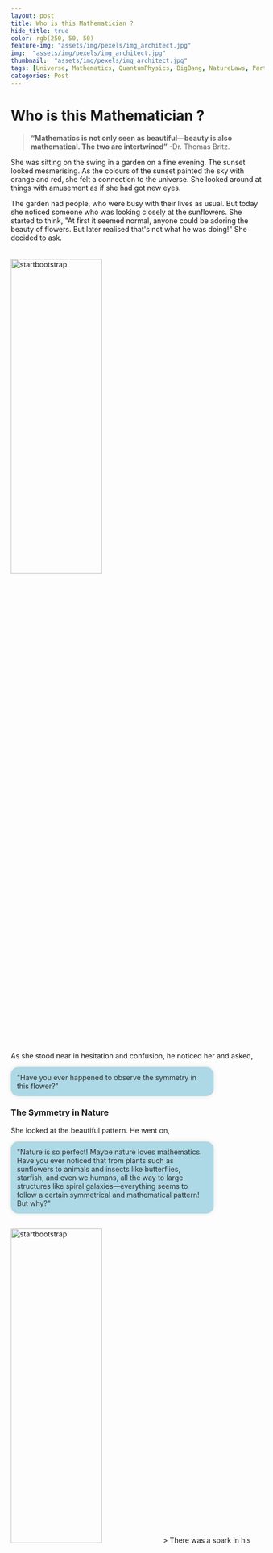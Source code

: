 ```yaml
---
layout: post
title: Who is this Mathematician ? 
hide_title: true
color: rgb(250, 50, 50)
feature-img: "assets/img/pexels/img_architect.jpg"
img:  "assets/img/pexels/img_architect.jpg"
thumbnail:  "assets/img/pexels/img_architect.jpg"
tags: [Universe, Mathematics, QuantumPhysics, BigBang, NatureLaws, ParticlePhysics, Symmetry, Patterns]
categories: Post
---
```


# Who is this Mathematician ? 

> **“Mathematics is not only seen as beautiful—beauty is also mathematical. The two are intertwined”**  -Dr. Thomas Britz.

She was sitting on the swing in a garden on a fine evening. The sunset looked mesmerising. As the colours of the sunset painted the sky with orange and red, she felt a connection to the universe. She looked around at things with amusement as if she had got new eyes.

The garden had people, who were busy with their lives as usual. But today she noticed someone who was looking closely at the sunflowers. She started to think, "At first it seemed normal, anyone could be adoring the beauty of flowers. But later realised that's not what he was doing!" She decided to ask.  

<img src="https://live.staticflickr.com/77/201811740_dc71716bc1_b.jpg" alt="startbootstrap" style="width: 60%; height: 40%; margin-top: 20px;">

As she stood near in hesitation and confusion, he noticed her and asked, 
    <div style="margin: 10px 0; border-radius: 15px; overflow: hidden; background-color: #add8e6; color: #333; box-shadow: 0 0 10px rgba(0, 0, 0, 0.1); word-wrap: break-word; max-width: 80%;">
            <div style="padding: 12px;">
                "Have you ever happened to observe the symmetry in this flower?" 
            </div>
    </div>
### The Symmetry in Nature
She looked at the beautiful pattern. He went on,
     <div style="margin: 10px 0; border-radius: 15px; overflow: hidden; background-color: #add8e6; color: #333; box-shadow: 0 0 10px rgba(0, 0, 0, 0.1); word-wrap: break-word; max-width: 80%;">
            <div style="padding: 12px;">
                "Nature is so perfect! Maybe nature loves mathematics. Have you ever noticed that from plants such as sunflowers to animals and insects like butterflies, starfish, and even we humans, all the way to large structures like spiral galaxies—everything seems to follow a certain symmetrical and mathematical pattern! But why?"
            </div>
    </div>
<img src="https://upload.wikimedia.org/wikipedia/commons/9/99/Starfish_02_%28paulshaffner%29_cropped.jpg" alt="startbootstrap" style="width: 60%; height: 40%; margin-top: 20px;">>
There was a spark in his eyes that reflected an urge to find the answers. He said, 
     <div style="margin: 10px 0; border-radius: 15px; overflow: hidden; background-color: #add8e6; color: #333; box-shadow: 0 0 10px rgba(0, 0, 0, 0.1); word-wrap: break-word; max-width: 80%;">
            <div style="padding: 12px;">
               "It seems as if nature prefers symmetry, don't you think?"
            </div>
    </div>
She nodded. 
   <div style="margin: 10px 0; border-radius: 15px; overflow: hidden; background-color: #add8e6; color: #333; box-shadow: 0 0 10px rgba(0, 0, 0, 0.1); word-wrap: break-word; max-width: 80%;">
            <div style="padding: 12px;">
               "Does this order and complexity that we find everywhere in the universe indicate that it has been designed with a purpose, rather than a random and chaotic system?" 
            </div>
    </div>
he questioned. 
    <div style="margin: 10px 0; border-radius: 15px; overflow: hidden; background-color: #ffe4b5; color: #333; box-shadow: 0 0 10px rgba(0, 0, 0, 0.1); word-wrap: break-word; max-width: 80%;">
        <div style="padding: 12px;">
            "Okay, okay, but why should we care?" She asked.
        </div>
    </div>
He smiled and said, 
    <div style="margin: 10px 0; border-radius: 15px; overflow: hidden; background-color: #add8e6; color: #333; box-shadow: 0 0 10px rgba(0, 0, 0, 0.1); word-wrap: break-word; max-width: 80%;">
        <div style="padding: 12px;">
            "Do you know about the fundamental forces of the universe?" 
        </div>
    </div>
    <div style="margin: 10px 0; border-radius: 15px; overflow: hidden; background-color: #ffe4b5; color: #333; box-shadow: 0 0 10px rgba(0, 0, 0, 0.1); word-wrap: break-word; max-width: 80%;">
        <div style="padding: 12px;">
            "Yes, I do know" She started to get excited.
        </div>
    </div>
He continues, 
    <div style="margin: 10px 0; border-radius: 15px; overflow: hidden; background-color: #add8e6; color: #333; box-shadow: 0 0 10px rgba(0, 0, 0, 0.1); word-wrap: break-word; max-width: 80%;">
        <div style="padding: 12px;">
            “So, there are 4 fundamental forces known to us in our universe. First is the gravitational force that acts between any 2 objects due to their mass. It is the force that is responsible for the motion of the earth around the sun, the motion of stars around the centre of the galaxy, and thanks to this force we're not all floating around like balloons at a birthday party!”
        </div>
    </div>
    <div style="margin: 10px 0; border-radius: 15px; overflow: hidden; background-color: #add8e6; color: #333; box-shadow: 0 0 10px rgba(0, 0, 0, 0.1); word-wrap: break-word; max-width: 80%;">
        <div style="padding: 12px;">
        “Second is the electromagnetic force that governs the motion of electrons around the nucleus in an atom. It is the same force that makes possible the electricity in your house and even the sunlight you receive is nothing but electromagnetic energy.”
        </div>
    </div>
He sighed and continued.... 
    <div style="margin: 10px 0; border-radius: 15px; overflow: hidden; background-color: #add8e6; color: #333; box-shadow: 0 0 10px rgba(0, 0, 0, 0.1); word-wrap: break-word; max-width: 80%;">
        <div style="padding: 12px;">
        “The other 2 forces belong to the nucleus. They are known as weak nuclear and strong nuclear forces. They hold the nucleus together. Well, the Weak Nuclear Force is like the friendly mediator, making sure Uncle Proton and Aunt Neutron don't argue over who gets the last sandwich! And the Strong nuclear force is the ultimate bonding agent, it glues them all together. When the humans  got an understanding of fundamental forces, it led to the destruction in Hiroshima and Nagasaki during the 2nd world War!”
        </div>
    </div>
    <div style="margin: 10px 0; border-radius: 15px; overflow: hidden; background-color: #ffe4b5; color: #333; box-shadow: 0 0 10px rgba(0, 0, 0, 0.1); word-wrap: break-word; max-width: 80%;">
        <div style="padding: 12px;">
        “But how is that related to symmetry?” 
        </div>
    </div>
She questioned impatiently. but he answered with ease, 
    <div style="margin: 10px 0; border-radius: 15px; overflow: hidden; background-color: #add8e6; color: #333; box-shadow: 0 0 10px rgba(0, 0, 0, 0.1); word-wrap: break-word; max-width: 80%;">
        <div style="padding: 12px;">
        “Our universe is believed to have started with a single event..."
        </div>
    </div>
    <div style="margin: 10px 0; border-radius: 15px; overflow: hidden; background-color: #ffe4b5; color: #333; box-shadow: 0 0 10px rgba(0, 0, 0, 0.1); word-wrap: break-word; max-width: 80%;">
        <div style="padding: 12px;">
        "Big bang !!!"  
        </div>
    </div>
She popped up. 
    <div style="margin: 10px 0; border-radius: 15px; overflow: hidden; background-color: #add8e6; color: #333; box-shadow: 0 0 10px rgba(0, 0, 0, 0.1); word-wrap: break-word; max-width: 80%;">
        <div style="padding: 12px;">
        "Yeah, so everything came into existence with a single infinitely small point, right? There were no particles at the beginning and no nucleus, no matter either…probably it was pure energy spread around!”
        </div>
    </div>
    <div style="margin: 10px 0; border-radius: 15px; overflow: hidden; background-color: #ffe4b5; color: #333; box-shadow: 0 0 10px rgba(0, 0, 0, 0.1); word-wrap: break-word; max-width: 80%;">
        <div style="padding: 12px;">
            “I see...then what about these forces we have classified? How would weak force know if it is different from gravitational force? Or how would electromagnetic force distinguish itself from strong force? There ain’t an electron, nor a proton.” 
        </div>
    </div>
She was confused.
    <div style="margin: 10px 0; border-radius: 15px; overflow: hidden; background-color: #add8e6; color: #333; box-shadow: 0 0 10px rgba(0, 0, 0, 0.1); word-wrap: break-word; max-width: 80%;">
        <div style="padding: 12px;">
        “Exactly! At the beginning of time, all these forces would be the same, all unified into one single force ” 
        </div>
    </div>
He exclaimed. 
### Breaking Symmetry and the Birth of Matter
    <div style="margin: 10px 0; border-radius: 15px; overflow: hidden; background-color: #add8e6; color: #333; box-shadow: 0 0 10px rgba(0, 0, 0, 0.1); word-wrap: break-word; max-width: 80%;">
        <div style="padding: 12px;">
        “But with time as the energy started to take shape into particles…” 
        </div>
    </div>
He paused to see what she was trying to say. Suddenly it clicked to her, and she said, 
    <div style="margin: 10px 0; border-radius: 15px; overflow: hidden; background-color: #ffe4b5; color: #333; box-shadow: 0 0 10px rgba(0, 0, 0, 0.1); word-wrap: break-word; max-width: 80%;">
        <div style="padding: 12px;">
        “The symmetry among these forces began to break!!”  
        </div>
    </div>
He smiled, 
    <div style="margin: 10px 0; border-radius: 15px; overflow: hidden; background-color: #add8e6; color: #333; box-shadow: 0 0 10px rgba(0, 0, 0, 0.1); word-wrap: break-word; max-width: 80%;">
        <div style="padding: 12px;">
        “Yes, and finally we had different particles, and forces among them began to bind them together and gave us atoms and atoms gave us matter which took up the form of gases stars planets, and galaxies…and finally life! If that symmetry never broke, we might not be here today appreciating the symmetry of a sunflower. I wonder, who is this wonderful Mathematician...” 
        </div>
    </div>
    She began to laugh, 
    <div style="margin: 10px 0; border-radius: 15px; overflow: hidden; background-color: #ffe4b5; color: #333; box-shadow: 0 0 10px rgba(0, 0, 0, 0.1); word-wrap: break-word; max-width: 80%;">
        <div style="padding: 12px;">
        “That's true! That was indeed an amazing conversation.”
        </div>
    </div>
She paused for a while and said, 
    <div style="margin: 10px 0; border-radius: 15px; overflow: hidden; background-color: #ffe4b5; color: #333; box-shadow: 0 0 10px rgba(0, 0, 0, 0.1); word-wrap: break-word; max-width: 80%;">
        <div style="padding: 12px;">
        ”Still, we see a lot of asymmetries in this world, what about it?”
        </div>
    </div>
He looked at this watch, 
    <div style="margin: 10px 0; border-radius: 15px; overflow: hidden; background-color: #add8e6; color: #333; box-shadow: 0 0 10px rgba(0, 0, 0, 0.1); word-wrap: break-word; max-width: 80%;">
        <div style="padding: 12px;">
        “That's right, but let's keep this for some other day”. 
        </div>
    </div>
She nodded, 
    <div style="margin: 10px 0; border-radius: 15px; overflow: hidden; background-color: #ffe4b5; color: #333; box-shadow: 0 0 10px rgba(0, 0, 0, 0.1); word-wrap: break-word; max-width: 80%;">
        <div style="padding: 12px;">
        ”But where to find you?”
        </div>
    </div>
    <div style="margin: 10px 0; border-radius: 15px; overflow: hidden; background-color: #add8e6; color: #333; box-shadow: 0 0 10px rgba(0, 0, 0, 0.1); word-wrap: break-word; max-width: 80%;">
        <div style="padding: 12px;">
        “I enjoy spending leisure time at the city library”  
        </div>
    </div>
He said. 
    <div style="margin: 10px 0; border-radius: 15px; overflow: hidden; background-color: #ffe4b5; color: #333; box-shadow: 0 0 10px rgba(0, 0, 0, 0.1); word-wrap: break-word; max-width: 80%;">
        <div style="padding: 12px;">
        “All right, hope to have another interesting talk soon!” 
        </div>
    </div>
She said with a smile. 
    <div style="margin: 10px 0; border-radius: 15px; overflow: hidden; background-color: #add8e6; color: #333; box-shadow: 0 0 10px rgba(0, 0, 0, 0.1); word-wrap: break-word; max-width: 80%;">
        <div style="padding: 12px;">
        “Of course…” 
        </div>
    </div>
### Meet the Quantum Maestro
He thought to wave goodbye, but she suddenly asked
    <div style="margin: 10px 0; border-radius: 15px; overflow: hidden; background-color: #ffe4b5; color: #333; box-shadow: 0 0 10px rgba(0, 0, 0, 0.1); word-wrap: break-word; max-width: 80%;">
        <div style="padding: 12px;">
        “What should I call you, btw?” 
        </div>
    </div>
He replied with a playful smile.
    <div style="margin: 10px 0; border-radius: 15px; overflow: hidden; background-color: #add8e6; color: #333; box-shadow: 0 0 10px rgba(0, 0, 0, 0.1); word-wrap: break-word; max-width: 80%;">
        <div style="padding: 12px;">
        “Well, does it MATTER !?, whatever!”. 
        </div>
    </div>
But She already had a name for him in mind, 
    <div style="margin: 10px 0; border-radius: 15px; overflow: hidden; background-color: #ffe4b5; color: #333; box-shadow: 0 0 10px rgba(0, 0, 0, 0.1); word-wrap: break-word; max-width: 80%;">
        <div style="padding: 12px;">
        “Can I call you a QuantumBoy, if you don’t mind?!”
        </div>
    </div>

He laughed and nodded. They waved goodbyes...

#### Image Credits

* Banner-milkyway.jpg from https://www.deviantart.com/madrusss/art/Architect-of-the-Universe-A-Celestial-Study-993435498 
* Sunflower.jpg from https://www.flickr.com/photos/audreyjm529/201811740/
* Starfish.jpg from https://en.wikipedia.org/wiki/Patterns_in_nature#/media/File:Starfish_02_(paulshaffner)_cropped.jpg  
